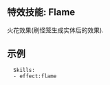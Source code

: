 特效技能: Flame
--------------------------

火花效果(刷怪笼生成实体后的效果).

示例
--------

      Skills:
      - effect:flame